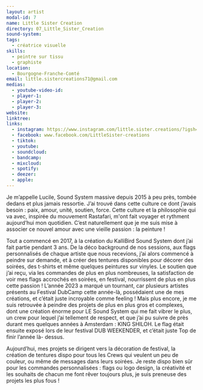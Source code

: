 ```yaml
---
layout: artist
modal-id: 7
name: Little Sister Creation
directory: 07_Little_Sister_Creation
sound-system: 
tags: 
  - créatrice visuelle
skills: 
  - peintre sur tissu
  - graphiste
location:
  - Bourgogne-Franche-Comté
email: little.sistercreations71@gmail.com
medias:
  - youtube-video-id: 
  - player-1: 
  - player-2: 
  - player-3: 
website: 
linktree: 
links:
  - instagram: https://www.instagram.com/little.sister.creations/?igsh=N3d1eDlqYWNwa295
  - facebook: www.facebook.com/LittleSister-creations
  - tiktok: 
  - youtube: 
  - soundcloud: 
  - bandcamp: 
  - mixcloud: 
  - spotify: 
  - deezer: 
  - apple: 
---
```


Je m’appelle Lucile, Sound System massive depuis 2015 à peu près, tombée dedans et plus jamais ressortie. J’ai trouvé dans cette culture ce dont j’avais besoin : paix, amour, unité, soutien, force. Cette culture et la philosophie qui va avec, inspirée du mouvement Rastafari, m'ont fait voyager et rythment aujourd’hui mon quotidien. C’est naturellement que je me suis mise à associer ce nouvel amour avec une vieille passion : la peinture ! 

Tout a commencé en 2017, à la création du KalliBird Sound System dont j’ai fait partie pendant 3 ans. De la déco background de nos sessions, aux flags personnalisés de chaque artiste que nous recevions, j’ai alors commencé à peindre sur demande, et à créer des tentures disponibles pour décorer des soirées, des t-shirts et même quelques peintures sur vinyles. Le soutien que j’ai reçu, via les commandes de plus en plus nombreuses, la satisfaction de voir mes flags accrochés en soirées, en festival, nourrissent de plus en plus cette passion ! L’année 2023 a marqué un tournant, car plusieurs artistes présents au Festival DubCamp cette année-là, possédaient une de mes créations, et c’était juste incroyable comme feeling ! Mais plus encore, je me suis retrouvée à peindre des projets de plus en plus gros et complexes, dont une création énorme pour LE Sound System qui me fait vibrer le plus, un crew pour lequel j’ai tellement de respect, et que j’ai pu suivre de près durant mes quelques années à Amsterdam : KING SHILOH. Le flag était ensuite exposé lors de leur festival DUB WEEKENDER, et c’était juste Top de finir l’année là- dessus.

Aujourd’hui, mes projets se dirigent vers la décoration de festival, la création de tentures dispo pour tous les Crews qui veulent un peu de couleur, ou même de messages dans leurs soirées. Je reste dispo bien sûr pour les commandes personnalisées : flags ou logo design, la créativité et les souhaits de chacun me font rêver toujours plus, je suis preneuse des projets les plus fous !
